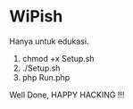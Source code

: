 # WiPish

Hanya untuk edukasi.

1. chmod +x Setup.sh
2. ./Setup.sh
3. php Run.php


Well Done, HAPPY HACKING !!!

